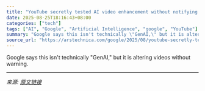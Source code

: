```yaml
---
title: "YouTube secretly tested AI video enhancement without notifying creators"
date: 2025-08-25T18:16:43+08:00
categories: ["tech"]
tags: ["AI", "Google", "Artificial Intelligence", "google", "YouTube"]
summary: "Google says this isn't technically \"GenAI,\" but it is altering videos without warning."
source_url: "https://arstechnica.com/google/2025/08/youtube-secretly-tested-ai-video-enhancement-without-notifying-creators/"
---
```


Google says this isn't technically "GenAI," but it is altering videos without warning.

---

*来源: [原文链接](https://arstechnica.com/google/2025/08/youtube-secretly-tested-ai-video-enhancement-without-notifying-creators/)*
